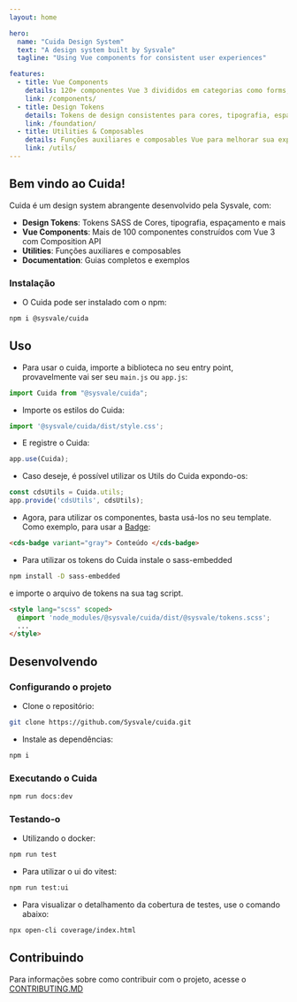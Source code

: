 ```yaml
---
layout: home

hero:
  name: "Cuida Design System"
  text: "A design system built by Sysvale"
  tagline: "Using Vue components for consistent user experiences"

features:
  - title: Vue Components
    details: 120+ componentes Vue 3 divididos em categorias como forms, containers, navigation, display, etc.
    link: /components/
  - title: Design Tokens
    details: Tokens de design consistentes para cores, tipografia, espaçamento e mais.
    link: /foundation/
  - title: Utilities & Composables
    details: Funções auxiliares e composables Vue para melhorar sua experiência de desenvolvimento.
    link: /utils/
---
```


## Bem vindo ao Cuida!

Cuida é um design system abrangente desenvolvido pela Sysvale, com:

- **Design Tokens**: Tokens SASS de Cores, tipografia, espaçamento e mais
- **Vue Components**: Mais de 100 componentes construídos com Vue 3 com Composition API
- **Utilities**: Funções auxiliares e composables
- **Documentation**: Guias completos e exemplos

### Instalação

- O Cuida pode ser instalado com o npm:

```bash
npm i @sysvale/cuida
```

## Uso

- Para usar o cuida, importe a biblioteca no seu entry point, provavelmente vai ser seu `main.js` ou `app.js`:

```js
import Cuida from "@sysvale/cuida";
```

- Importe os estilos do Cuida:
```js
import '@sysvale/cuida/dist/style.css';
```

- E registre o Cuida:

```js
app.use(Cuida);
```

- Caso deseje, é possível utilizar os Utils do Cuida expondo-os:

```js
const cdsUtils = Cuida.utils;
app.provide('cdsUtils', cdsUtils);
```

- Agora, para utilizar os componentes, basta usá-los no seu template. Como exemplo, para usar a
  [Badge](./components/display/badge):

```html
<cds-badge variant="gray"> Conteúdo </cds-badge>
```

- Para utilizar os tokens do Cuida instale o sass-embedded

```bash
npm install -D sass-embedded
```

e importe o arquivo de tokens na sua tag script.
```html
<style lang="scss" scoped>
  @import 'node_modules/@sysvale/cuida/dist/@sysvale/tokens.scss';
  ...
</style>
```

## Desenvolvendo

### Configurando o projeto

- Clone o repositório:

```bash
git clone https://github.com/Sysvale/cuida.git
```

- Instale as dependências:

```bash
npm i
```

### Executando o Cuida


```bash
npm run docs:dev
```

### Testando-o

- Utilizando o docker:

```bash
npm run test
```

- Para utilizar o ui do vitest:
```bash
npm run test:ui
```

- Para visualizar o detalhamento da cobertura de testes, use o comando abaixo:
```bash
npx open-cli coverage/index.html
```
## Contribuindo

Para informações sobre como contribuir com o projeto, acesse o [CONTRIBUTING.MD](https://github.com/Sysvale/cuida/blob/main/CONTRIBUTING.md)
